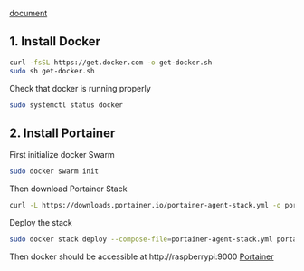 [document](https://docs.quentin.legraverend.fr/archives/archives/docker_portainer_raspberry)

## 1. Install Docker
```bash
curl -fsSL https://get.docker.com -o get-docker.sh
sudo sh get-docker.sh
```

Check that docker is running properly
```bash
sudo systemctl status docker
```
## 2. Install Portainer

First initialize docker Swarm

```bash
sudo docker swarm init
```

Then download Portainer Stack

```bash
curl -L https://downloads.portainer.io/portainer-agent-stack.yml -o portainer-agent-stack.yml
```

Deploy the stack

```bash
sudo docker stack deploy --compose-file=portainer-agent-stack.yml portainer
```

Then docker should be accessible at http://raspberrypi:9000
[Portainer](http://raspberrypi:9000)